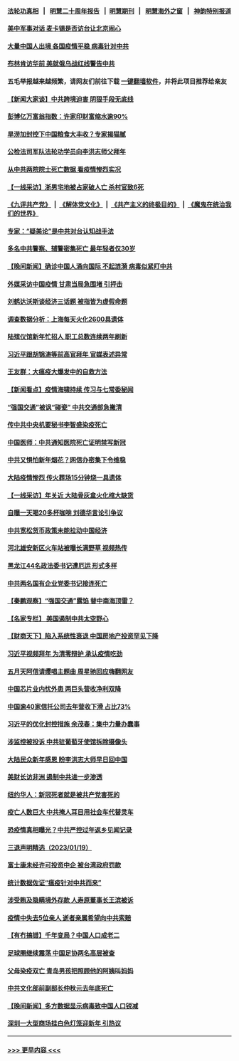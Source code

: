 #### [法轮功真相](https://github.com/gfw-breaker/truth/blob/master/README.md?t=0) &nbsp;&nbsp;|&nbsp;&nbsp; [明慧二十周年报告](https://github.com/gfw-breaker/mh-reports/blob/master/README.md?t=0) &nbsp;&nbsp;|&nbsp;&nbsp;[明慧期刊](https://github.com/gfw-breaker/mh-qikan) &nbsp;&nbsp;|&nbsp;&nbsp; [明慧海外之窗](https://github.com/gfw-breaker/mh-news/blob/master/README.md?t=0) &nbsp;&nbsp;|&nbsp;&nbsp; [神韵特别报道](https://github.com/gfw-breaker/mh-news/blob/master/shenyun.md?t=0)
#### [美中军事对话 麦卡锡是否访台让北京闹心](../pages/nsc413/n13912004.md?t=01210343) 
#### [大量中国人出境 各国疫情平稳 病毒针对中共](../pages/nsc413/n13911820.md?t=01210343) 
#### [布林肯访华前 美就俄乌战红线警告中共](../pages/nsc413/n13911991.md?t=01210343) 
#### 五毛举报越来越频繁，请网友们前往下载 [一键翻墙软件](https://github.com/gfw-breaker/ssr-accounts)，并将此项目推荐给亲友
#### [【新闻大家谈】中共跨境迫害 阴狠手段无底线](../pages/nsc413/n13911932.md?t=01210343) 
#### [彭博亿万富翁指数：许家印财富缩水逾90%](../pages/nsc413/n13911984.md?t=01210343) 
#### [旱涝加封控下中国粮食大丰收？专家揭猫腻](../pages/nsc413/n13911918.md?t=01210343) 
#### [公检法司军队法轮功学员向李洪志师父拜年](../pages/nsc413/n13911778.md?t=01210343) 
#### [从中共两院院士死亡数据 看疫情惨烈实况](../pages/nsc413/n13910619.md?t=01210343) 
#### [【一线采访】浙男宅地被占家破人亡 杀村官致6死](../pages/nsc413/n13911782.md?t=01210343) 
#### [《九评共产党》](https://github.com/begood0513/9ping.md/blob/master/README.md) &nbsp;|&nbsp; [《解体党文化》](../../../../jtdwh.md/blob/master/README.md)  &nbsp;|&nbsp; [《共产主义的终极目的》](../../../../gczydzjmd.md/blob/master/README.md) &nbsp;|&nbsp; [《魔鬼在统治我们的世界》](../../../../mgztzwmdsj.md/blob/master/README.md) 
#### [专家：“疑美论”是中共对台认知战手法](../pages/nsc413/n13910776.md?t=01210343) 
#### [多名中共警察、辅警密集死亡 最年轻者仅30岁](../pages/nsc413/n13911376.md?t=01210343) 
#### [【晚间新闻】确诊中国人涌向国际 不起涟漪 病毒似紧盯中共](../pages/nsc413/n13911808.md?t=01210343) 
#### [外媒采访中国疫情 甘肃当局急围堵 引抨击](../pages/nsc413/n13911634.md?t=01210343) 
#### [刘鹤达沃斯谈经济三话题 被指皆为虚假命题](../pages/nsc413/n13911685.md?t=01210343) 
#### [调查数据分析：上海每天火化2600具遗体](../pages/nsc413/n13911520.md?t=01210343) 
#### [陆殡仪馆新年忙招人 职工总数连续两年刷新](../pages/nsc413/n13911599.md?t=01210343) 
#### [习近平跟胡锦涛等前高官拜年 官媒表述异常](../pages/nsc413/n13911407.md?t=01210343) 
#### [王友群：大瘟疫大爆发中的自救方法](../pages/nsc413/n13911414.md?t=01210343) 
#### [【新闻看点】疫情海啸持续 传习与七常委秘闻](../pages/nsc413/n13911302.md?t=01210343) 
#### [“强国交通”被讽“碰瓷” 中共交通部急撇清](../pages/nsc413/n13911375.md?t=01210343) 
#### [传中共中央机要秘书李智盛染疫死亡](../pages/nsc413/n13911419.md?t=01210343) 
#### [中国医师：中共通知医院死亡证明禁写新冠](../pages/nsc413/n13911279.md?t=01210343) 
#### [中共又惧怕新年烟花？网信办密集下令维稳](../pages/nsc413/n13911374.md?t=01210343) 
#### [大陆疫情惨烈 传火葬场15分钟烧一具遗体](../pages/nsc413/n13911252.md?t=01210343) 
#### [【一线采访】年关近 大陆骨灰盒火化棺大缺货](../pages/nsc413/n13911389.md?t=01210343) 
#### [自曝一天喝20多杯咖啡 刘德华言论引争议](../pages/nsc413/n13911319.md?t=01210343) 
#### [中共宽松货币政策未能拉动中国经济](../pages/nsc413/n13911357.md?t=01210343) 
#### [河北雄安新区火车站被曝长满野草 视频热传](../pages/nsc413/n13911365.md?t=01210343) 
#### [黑龙江44名政法委书记遭厄运 形式多样](../pages/nsc413/n13909467.md?t=01210343) 
#### [中共两名国有企业党委书记接连死亡](../pages/nsc413/n13911328.md?t=01210343) 
#### [【秦鹏观察】“强国交通”露馅 替中南海顶雷？](../pages/nsc413/n13911339.md?t=01210343) 
#### [【名家专栏】 美国遏制中共太空野心](../pages/nsc413/n13911051.md?t=01210343) 
#### [【财商天下】陷入系统性衰退 中国房地产投资罕见下降](../pages/nsc413/n13911317.md?t=01210343) 
#### [习近平视频拜年 为清零辩护 承认疫情吃劲](../pages/nsc413/n13911118.md?t=01210343) 
#### [五月天阿信请缨唱主题曲 周星驰回应嗨翻网友](../pages/nsc413/n13911274.md?t=01210343) 
#### [中国芯片业内忧外患 两巨头营收净利双降](../pages/nsc413/n13911236.md?t=01210343) 
#### [中国逾40家信托公司去年营收下滑 占比73%](../pages/nsc413/n13911263.md?t=01210343) 
#### [习近平的优化封控措施 余茂春：集中力量办蠢事](../pages/nsc413/n13911188.md?t=01210343) 
#### [涉监控被投诉 中共驻葡萄牙使馆拆除摄像头](../pages/nsc413/n13911198.md?t=01210343) 
#### [大陆民众新年感恩 盼李洪志大师早日回中国](../pages/nsc413/n13910988.md?t=01210343) 
#### [美财长访非洲 遏制中共进一步渗透](../pages/nsc413/n13911106.md?t=01210343) 
#### [纽约华人：新冠死者就是被共产党害死的](../pages/nsc413/n13911178.md?t=01210343) 
#### [疫亡人数巨大 中共掩人耳目用社会车代替灵车](../pages/nsc413/n13910712.md?t=01210343) 
#### [恐疫情真相曝光？中共严控过年返乡见闻记录](../pages/nsc413/n13911147.md?t=01210343) 
#### [三退声明精选（2023/01/19）](../pages/nsc413/n13911157.md?t=01210343) 
#### [富士康未经许可投资中企 被台湾政府罚款](../pages/nsc413/n13911134.md?t=01210343) 
#### [统计数据佐证“瘟疫针对中共而来”](../pages/nsc413/n13911081.md?t=01210343) 
#### [涉受贿及隐瞒境外存款 人寿原董事长王滨被诉](../pages/nsc413/n13911017.md?t=01210343) 
#### [疫情中失去5位亲人 逝者亲属希望向中共索赔](../pages/nsc413/n13911002.md?t=01210343) 
#### [【有冇搞错】千年变局？中国人口成老二](../pages/nsc413/n13910785.md?t=01210343) 
#### [足球圈继续震荡 中国足协两名高层被查](../pages/nsc413/n13910974.md?t=01210343) 
#### [父母染疫双亡 青岛男孩把照顾他的阿姨叫妈妈](../pages/nsc413/n13910956.md?t=01210343) 
#### [中共文化部前副部长仲秋元去年底死亡](../pages/nsc413/n13909915.md?t=01210343) 
#### [【晚间新闻】多方数据显示病毒致中国人口锐减](../pages/nsc413/n13910918.md?t=01210343) 
#### [深圳一大型商场挂白色灯笼迎新年 引热议](../pages/nsc413/n13910782.md?t=01210343) 

----
#### [ >>> 更早内容 <<< ](../indexes/nsc413-earlier.md)
